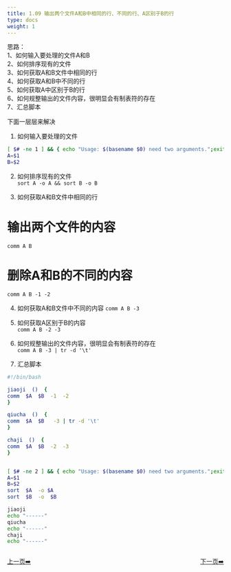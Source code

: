 ```yaml
---
title: 1.09 输出两个文件A和B中相同的行、不同的行、A区别于B的行         
type: docs
weight: 1
---
```


思路：  
1、如何输入要处理的文件A和B   
2、如何排序现有的文件     
3、如何获取A和B文件中相同的行     
4、如何获取A和B中不同的行   
5、如何获取A中区别于B的行   
6、如何规整输出的文件内容，很明显会有制表符的存在   
7、汇总脚本   


下面一层层来解决   
1) 如何输入要处理的文件   
```bash
[ $# -ne 1 ] && { echo "Usage: $(basename $0) need two arguments.";exit -1; }   
A=$1
B=$2  
```   

2) 如何排序现有的文件   
`sort A -o A && sort B -o B`  

3) 如何获取A和B文件中相同的行   
# 输出两个文件的内容   
`comm A B`   
# 删除A和B的不同的内容        
`comm A B -1 -2`   

4) 如何获取A和B文件中不同的内容
`comm A B -3`   

5) 如何获取A区别于B的内容   
`comm A B -2 -3`

6) 如何规整输出的文件内容，很明显会有制表符的存在   
`comm A B -3 | tr -d '\t'`   

7) 汇总脚本  
```bash
#!/bin/bash

jiaoji  ()  {
comm  $A  $B  -1  -2
}

qiucha  ()  {
comm  $A  $B   -3 | tr -d '\t'
}

chaji  ()  {
comm  $A  $B  -2  -3
}


[ $# -ne 2 ] && { echo "Usage: $(basename $0) need two arguments.";exit -1; }   
A=$1
B=$2 
sort  $A  -o $A
sort  $B  -o  $B

jiaoji
echo "------"
qiucha
echo "------"
chaji
echo "------"
```  


<div style="display: flex;justify-content: space-between;align-items: center;">
<p><a href="https://books.linuxwt.com/linuxwtsbc/ChapterOne/shell8">上一页➡️</a></p>
<p><a href="https://books.linuxwt.com/linuxwtsbc/ChapterOne/shell10">下一页➡️</a></p>
</div>